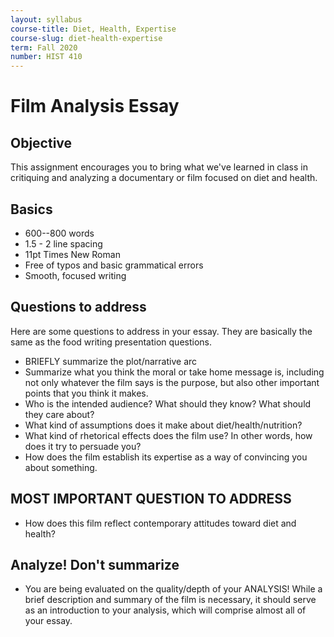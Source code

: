 ```yaml
---
layout: syllabus
course-title: Diet, Health, Expertise
course-slug: diet-health-expertise
term: Fall 2020
number: HIST 410
---
```


# Film Analysis Essay

## Objective
This assignment encourages you to bring what we've learned in class in critiquing and analyzing a documentary or film focused on diet and health.

## Basics
- 600--800 words
- 1.5 - 2 line spacing
- 11pt Times New Roman
- Free of typos and basic grammatical errors
- Smooth, focused writing

## Questions to address
Here are some questions to address in your essay. They are basically the same as the food writing presentation questions.

- BRIEFLY summarize the plot/narrative arc
- Summarize what you think the moral or take home message is, including not only whatever the film says is the purpose, but also other important points that you think it makes.
- Who is the intended audience? What should they know? What should they care about?
- What kind of assumptions does it make about diet/health/nutrition?
- What kind of rhetorical effects does the film use? In other words, how does it try to persuade you?
- How does the film establish its expertise as a way of convincing you about something.

## MOST IMPORTANT QUESTION TO ADDRESS
- How does this film reflect contemporary attitudes toward diet and health?

## Analyze! Don't summarize
- You are being evaluated on the quality/depth of your ANALYSIS! While a brief description and summary of the film is necessary, it should serve as an introduction to your analysis, which will comprise almost all of your essay.
